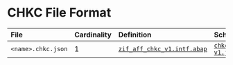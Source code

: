 # CHKC File Format


File | Cardinality | Definition | Schema | Example
:--- | :---  | :--- | :--- | :---
`<name>.chkc.json` | 1 | [`zif_aff_chkc_v1.intf.abap`](./type/zif_aff_chkc_v1.intf.abap)| [`chkc-v1.json`](./chkc-v1.json) | [`z_aff_example_chkc.chkc.json`](./examples/z_aff_example_chkc.chkc.json)
